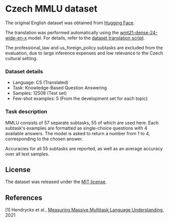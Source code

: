 # Czech MMLU dataset

The original English dataset was obtained from [Hugging Face](https://huggingface.co/datasets/cais/mmlu).

The translation was performed automatically using the [wmt21-dense-24-wide-en-x](https://huggingface.co/facebook/wmt21-dense-24-wide-en-x) model. For details, refer to the [dataset translation script](../dataset_translation.py).

The professional_law and us_foreign_policy subtasks are excluded from the evaluation, due to large inference expenses and low relevance to the Czech cultural setting.

### Dataset details

- Language: CS (Translated)
- Task: Knowledge-Based Question Answering
- Samples: 12508 (Test set)
- Few-shot examples: 5 (From the development set for each topic)

### Task description

MMLU consists of 57 separate subtasks, 55 of which are used here. Each subtask's examples are formatted as single-choice questions with 4 available answers. The model is asked to return a number from 1 to 4, corresponding to the chosen answer.

Accuracies for all 55 subtasks are reported, as well as an average accuracy over all test samples.

## License

The dataset was released under the [MIT license](LICENSE).

## References

[1] Hendrycks et al., [Measuring Massive Multitask Language Understanding](https://arxiv.org/abs/2009.03300), 2021
